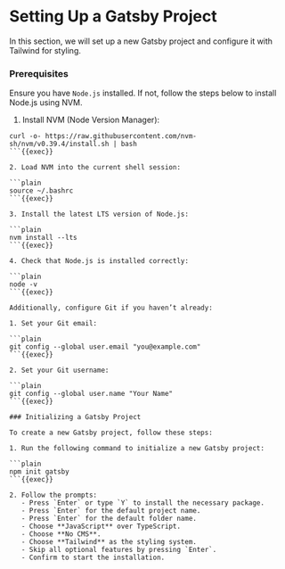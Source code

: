 # Setting Up a Gatsby Project

In this section, we will set up a new Gatsby project and configure it with Tailwind for styling.

### Prerequisites

Ensure you have `Node.js` installed. If not, follow the steps below to install Node.js using NVM.

1. Install NVM (Node Version Manager):

```plain
curl -o- https://raw.githubusercontent.com/nvm-sh/nvm/v0.39.4/install.sh | bash
```{{exec}}

2. Load NVM into the current shell session:

```plain
source ~/.bashrc
```{{exec}}

3. Install the latest LTS version of Node.js:

```plain
nvm install --lts
```{{exec}}

4. Check that Node.js is installed correctly:

```plain
node -v
```{{exec}}

Additionally, configure Git if you haven’t already:

1. Set your Git email:

```plain
git config --global user.email "you@example.com"
```{{exec}}

2. Set your Git username:

```plain
git config --global user.name "Your Name"
```{{exec}}

### Initializing a Gatsby Project

To create a new Gatsby project, follow these steps:

1. Run the following command to initialize a new Gatsby project:

```plain
npm init gatsby
```{{exec}}

2. Follow the prompts:
   - Press `Enter` or type `Y` to install the necessary package.
   - Press `Enter` for the default project name.
   - Press `Enter` for the default folder name.
   - Choose **JavaScript** over TypeScript.
   - Choose **No CMS**.
   - Choose **Tailwind** as the styling system.
   - Skip all optional features by pressing `Enter`.
   - Confirm to start the installation.